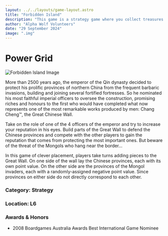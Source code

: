 ```yaml
---
layout: ../../layouts/game-layout.astro
title: "Forbidden Island"
description: "This game is a strategy game where you collect treasures in a sinking island."
author: "Alpha Wolf Volunteers"
date: "29 September 2024"
image: ".img"
---
```

# Power Grid

![Forbidden Island Image](/forbiddenisland.jpeg)

More than 2500 years ago, the emperor of the Qin dynasty decided to protect his prolific provinces of northern China from the frequent barbaric invasions, building and joining several fortified fortresses. So he nominated his most faithful imperial officers to oversee the construction, promising riches and honours to the first who would have completed what now represents one of the most remarkable works produced by men: Chang Cheng™, the Great Chinese Wall.

Take on the role of one of the 4 officers of the emperor and try to increase your reputation in his eyes. Build parts of the Great Wall to defend the Chinese provinces and compete with the other players to gain the reputation that comes from protecting the most important ones. But beware of the threat of the Mongols who hang near the border...

In this game of clever placement, players take turns adding pieces to the Great Wall. On one side of the wall lay the Chinese provinces, each with its own point value. On the other side are the provinces of the Mongol invaders, each with a randomly-assigned negative point value. Since provinces on either side do not directly correspond to each other.

### Category: Strategy

### Location: L6

### Awards & Honors
- 2008 Boardgames Australia Awards Best International Game Nominee